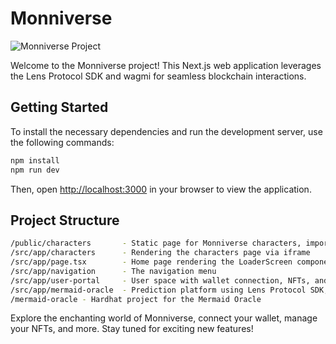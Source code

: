 # Monniverse

![Monniverse Project](/Monniverse_1.svg)

Welcome to the Monniverse project! This Next.js web application leverages the Lens Protocol SDK and wagmi for seamless blockchain interactions.

## Getting Started

To install the necessary dependencies and run the development server, use the following commands:

```bash
npm install
npm run dev
```

Then, open [http://localhost:3000](http://localhost:3000) in your browser to view the application.

## Project Structure

```bash
/public/characters       - Static page for Monniverse characters, imported from Webflow
/src/app/characters      - Rendering the characters page via iframe
/src/app/page.tsx        - Home page rendering the LoaderScreen component
/src/app/navigation      - The navigation menu
/src/app/user-portal     - User space with wallet connection, NFTs, and balance check via Opensea API (More features coming soon)
/src/app/mermaid-oracle  - Prediction platform using Lens Protocol SDK, wagmi, connectkit.
/mermaid-oracle - Hardhat project for the Mermaid Oracle
```

Explore the enchanting world of Monniverse, connect your wallet, manage your NFTs, and more. Stay tuned for exciting new features!
